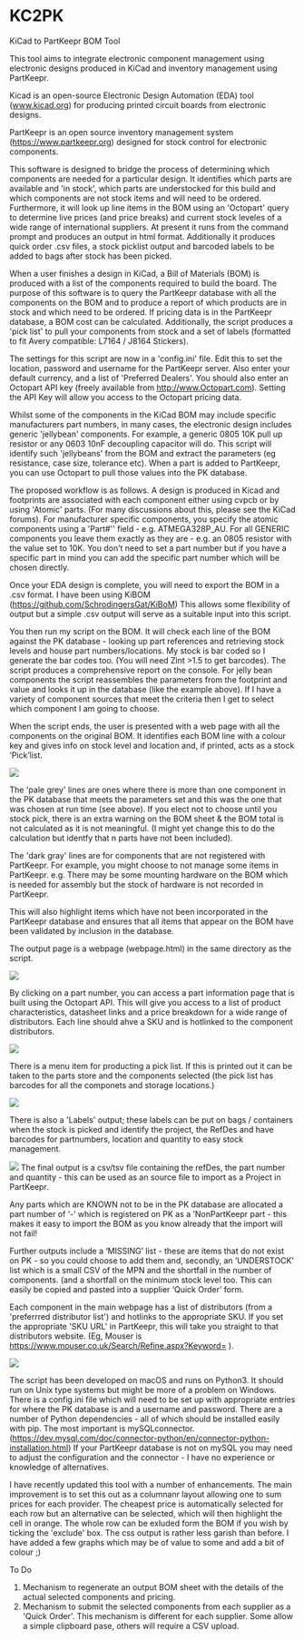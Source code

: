 # KC2PK
KiCad to PartKeepr BOM Tool

This tool aims to integrate electronic component management using electronic designs produced in KiCad and inventory management using PartKeepr.

Kicad is an open-source Electronic Design Automation (EDA) tool (www.kicad.org) for producing printed circuit boards from electronic designs.

PartKeepr is an open source inventory management system (https://www.partkeepr.org) designed for stock control for electronic components.

This software is designed to bridge the process of determining which components are needed for a particular design. It identifies which parts are available and 'in stock', which parts are understocked for this build and which components are not stock items and will need to be ordered. Furthermore, it will look up line items in the BOM using an 'Octopart' query to determine live prices (and price breaks) and current stock leveles of a wide range of international suppliers. At present it runs from the command prompt and produces an output in html format. Additionally it produces quick order .csv files, a stock picklist output and barcoded labels to be added to bags after stock has been picked.

When a user finishes a design in KiCad, a Bill of Materials (BOM) is produced with a list of the components required to build the board. The purpose of this software is to query the PartKeepr database with all the components on the BOM and to produce a report of which products are in stock and which need to be ordered. If pricing data is in the PartKeepr database, a BOM cost can be calculated. Additionally, the script produces a 'pick list' to pull your components from stock and a set of labels (formatted to fit Avery compatible: L7164 / J8164 Stickers).

The settings for this script are now in a 'config.ini' file. Edit this to set the location, password and username for the PartKeepr server. Also enter your default currency, and a list of 'Preferred Dealers'. You should also enter an Octopart API key (freely available from http://www.Octopart.com). Setting the API Key will allow you access to the Octopart pricing data.

Whilst some of the components in the KiCad BOM may include specific manufacturers part numbers, in many cases, the electronic design includes generic 'jellybean' components. For example, a generic 0805 10K pull up resistor or any 0603 10nF decoupling capacitor will do. This script will identify such 'jellybeans' from the BOM and extract the parameters (eg resistance, case size, tolerance etc). When a part is added to PartKeepr, you can use Octopart to pull those values into the PK database.

The proposed workflow is as follows. A design is produced in Kicad and footprints are associated with each component either using cvpcb or by using 'Atomic' parts. (For many discussions about this, please see the KiCad forums). For manufacturer specific components, you specify the atomic components using a 'Part#'' field - e.g. ATMEGA328P_AU. For all GENERIC components you leave them exactly as they are - e.g. an 0805 resistor with the value set to 10K. You don’t need to set a part number but if you have a specific part in mind you can add the specific part number which will be chosen directly.

Once your EDA design is complete, you will need to export the BOM in a .csv format. I have been using KiBOM (https://github.com/SchrodingersGat/KiBoM) This allows some flexibility of output but a simple .csv output will serve as a suitable input into this script.

You then run my script on the BOM. It will check each line of the BOM against the PK database - looking up part references and retrieving stock levels and house part numbers/locations. My stock is bar coded so I generate the bar codes too. (You will need Zint >1.5 to get barcodes). The script produces a comprehensive report on the console. For jelly bean components the script reassembles the parameters from the footprint and value and looks it up in the database (like the example above). If I have a variety of component sources that meet the criteria then I get to select which component I am going to choose.

When the script ends, the user is presented with a web page with all the components on the original BOM. It identifies each BOM line with a colour key and gives info on stock level and location and, if printed, acts as a stock ‘Pick’list.

![](screenshots/web.png)

The 'pale grey' lines are ones where there is more than one component in the PK database that meets the parameters set and this was the one that was chosen at run time (see above). If you elect not to choose until you stock pick, there is an extra warning on the BOM sheet & the BOM total is not calculated as it is not meaningful. (I might yet change this to do the calculation but identfy that n parts have not been included).

The 'dark gray' lines are for components that are not registered with PartKeepr. For example, you might choose to not manage some items in PartKeepr. e.g. There may be some mounting hardware on the BOM which is needed for assembly but the stock of hardware is not recorded in PartKeepr.

This will also highlight items which have not been incorporated in the PartKeepr database and ensures that all items that appear on the BOM have been validated by inclusion in the database.

 The output page is a webpage (webpage.html) in the same directory as the script.

![](screenshots/web1.png)

By clicking on a part number, you can access a part information page that is built using the Octopart API. This will give you access to a list of product characteristics, datasheet links and a price breakdown for a wide range of distributors. Each line should ahve a SKU and is hotlinked to the component distributors.

![](screenshots/octo.png)

There is a menu item for producting a pick list. If this is printed out it can be taken to the parts store and the components selected (the pick list has barcodes for all the componets and storage locations.)

![](screenshots/pickList.png)

 There is also a 'Labels' output; these labels can be put on bags / containers when the stock is picked and identify the project, the RefDes and have barcodes for partnumbers, location and quantity to easy stock management.

![](screenshots/labels.png)
The final output is a csv/tsv file containing the refDes, the part number and quantity - this can be used as an source file to import as a Project in PartKeepr.

Any parts which are KNOWN not to be in the PK database are allocated a part number of ‘-’ which is registered on PK as a ’NonPartKeepr part - this makes it easy to import the BOM as you know already that the import will not fail!

Further outputs include a ‘MISSING’ list - these are items that do not exist on PK - so you could choose to add them and, secondly, an ‘UNDERSTOCK’ list which is a small CSV of the MPN and the shortfall in the number of components. (and a shortfall on the minimum stock level too. This can easily be copied and pasted into a supplier ‘Quick Order’ form.

Each component in the main webpage has a list of distributors (from a 'preferrred distributor list') and hotlinks to the appropriate SKU. If you set the appropriate 'SKU URL' in PartKeepr, this will take you straight to that distributors website. (Eg, Mouser is https://www.mouser.co.uk/Search/Refine.aspx?Keyword= ).

![](screenshots/Farnell.png)

The script has been developed on macOS and runs on Python3. It should run on Unix type systems but might be more of a problem on Windows. There is a config.ini file which will need to be set up with appropriate entries for where the PK database is and a username and password. There are a number of Python dependencies - all of which should be installed easily with pip. The most important is mySQLconnector. (https://dev.mysql.com/doc/connector-python/en/connector-python-installation.html) If your PartKeepr database is not on mySQL you may need to adjust the configuration and the connector - I have no experience or knowledge of alternatives.

I have recently updated this tool with a number of enhancements. The main improvement is to set this out as a columnanr layout allowing one to sum prices for each provider. The cheapest price is automatically selected for each row but an alternative can be selected, which will then highlight the cell in orange. The whole row can be exluded form the BOM if you wish by ticking the 'exclude' box. The css output is rather less garish than before. I have added a few graphs which may be of value to some and add a bit of colour ;) 

To Do

1. Mechanism to regenerate an output BOM sheet with the details of the actual selected components and pricing.
2. Mechanism to submit the selected components from each supplier as a 'Quick Order'. This mechanism is different for each supplier. Some allow a simple clipboard pase, others will require a CSV upload. 
